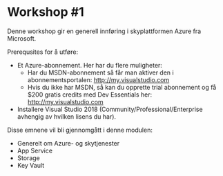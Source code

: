 # Workshop #1

Denne workshop gir en generell innføring i skyplattformen Azure fra Microsoft.

Prerequsites for å utføre:
* Et Azure-abonnement. Her har du flere muligheter:
  * Har du MSDN-abonnement så får man aktiver den i abonnementsportalen: http://my.visualstudio.com
  * Hvis du ikke har MSDN, så kan du opprette trial abonnement og få $200 gratis credits med Dev Essentials her: http://my.visualstudio.com
* Installere Visual Studio 2018 (Community/Professional/Enterprise avhengig av hvilken lisens du har).

Disse emnene vil bli gjennomgått i denne modulen:
* Generelt om Azure- og skytjenester
* App Service
* Storage
* Key Vault



